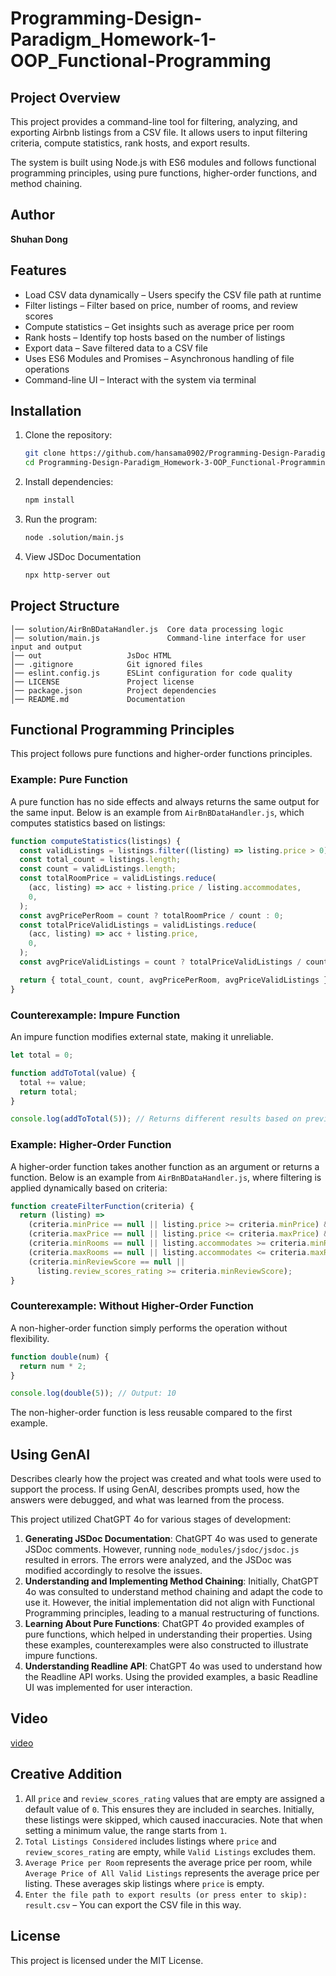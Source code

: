 # Programming-Design-Paradigm_Homework-1-OOP_Functional-Programming

## Project Overview

This project provides a command-line tool for filtering, analyzing, and exporting Airbnb listings from a CSV file. It allows users to input filtering criteria, compute statistics, rank hosts, and export results.

The system is built using Node.js with ES6 modules and follows functional programming principles, using pure functions, higher-order functions, and method chaining.

## Author

**Shuhan Dong**

## Features

- Load CSV data dynamically – Users specify the CSV file path at runtime
- Filter listings – Filter based on price, number of rooms, and review scores
- Compute statistics – Get insights such as average price per room
- Rank hosts – Identify top hosts based on the number of listings
- Export data – Save filtered data to a CSV file
- Uses ES6 Modules and Promises – Asynchronous handling of file operations
- Command-line UI – Interact with the system via terminal

## Installation

1. Clone the repository:
   ```sh
   git clone https://github.com/hansama0902/Programming-Design-Paradigm_Homework-3-OOP_Functional-Programming.git
   cd Programming-Design-Paradigm_Homework-3-OOP_Functional-Programming.git
   ```
2. Install dependencies:

   ```sh
   npm install
   ```

3. Run the program:
   ```sh
   node .solution/main.js
   ```
4. View JSDoc Documentation
   ```sh
   npx http-server out
   ```

## Project Structure

```
│── solution/AirBnBDataHandler.js  Core data processing logic
│── solution/main.js               Command-line interface for user input and output 
│── out                   JsDoc HTML                       
│── .gitignore            Git ignored files
│── eslint.config.js      ESLint configuration for code quality
│── LICENSE               Project license
│── package.json          Project dependencies
│── README.md             Documentation
```

## Functional Programming Principles

This project follows pure functions and higher-order functions principles.

### Example: Pure Function

A pure function has no side effects and always returns the same output for the same input. Below is an example from `AirBnBDataHandler.js`, which computes statistics based on listings:

```js
function computeStatistics(listings) {
  const validListings = listings.filter((listing) => listing.price > 0);
  const total_count = listings.length;
  const count = validListings.length;
  const totalRoomPrice = validListings.reduce(
    (acc, listing) => acc + listing.price / listing.accommodates,
    0,
  );
  const avgPricePerRoom = count ? totalRoomPrice / count : 0;
  const totalPriceValidListings = validListings.reduce(
    (acc, listing) => acc + listing.price,
    0,
  );
  const avgPriceValidListings = count ? totalPriceValidListings / count : 0;

  return { total_count, count, avgPricePerRoom, avgPriceValidListings };
}
```

### Counterexample: Impure Function

An impure function modifies external state, making it unreliable.

```js
let total = 0;

function addToTotal(value) {
  total += value;
  return total;
}

console.log(addToTotal(5)); // Returns different results based on previous calls
```

### Example: Higher-Order Function

A higher-order function takes another function as an argument or returns a function. Below is an example from `AirBnBDataHandler.js`, where filtering is applied dynamically based on criteria:

```js
function createFilterFunction(criteria) {
  return (listing) =>
    (criteria.minPrice == null || listing.price >= criteria.minPrice) &&
    (criteria.maxPrice == null || listing.price <= criteria.maxPrice) &&
    (criteria.minRooms == null || listing.accommodates >= criteria.minRooms) &&
    (criteria.maxRooms == null || listing.accommodates <= criteria.maxRooms) &&
    (criteria.minReviewScore == null ||
      listing.review_scores_rating >= criteria.minReviewScore);
}
```

### Counterexample: Without Higher-Order Function

A non-higher-order function simply performs the operation without flexibility.

```js
function double(num) {
  return num * 2;
}

console.log(double(5)); // Output: 10
```

The non-higher-order function is less reusable compared to the first example.
  
## Using GenAI

Describes clearly how the project was created and what tools were used to support the process. If using GenAI, describes prompts used, how the answers were debugged, and what was learned from the process.

This project utilized ChatGPT 4o for various stages of development:

1. **Generating JSDoc Documentation**: ChatGPT 4o was used to generate JSDoc comments. However, running `node_modules/jsdoc/jsdoc.js` resulted in errors. The errors were analyzed, and the JSDoc was modified accordingly to resolve the issues.
2. **Understanding and Implementing Method Chaining**: Initially, ChatGPT 4o was consulted to understand method chaining and adapt the code to use it. However, the initial implementation did not align with Functional Programming principles, leading to a manual restructuring of functions.
3. **Learning About Pure Functions**: ChatGPT 4o provided examples of pure functions, which helped in understanding their properties. Using these examples, counterexamples were also constructed to illustrate impure functions.  
4. **Understanding Readline API**: ChatGPT 4o was used to understand how the Readline API works. Using the provided examples, a basic Readline UI was implemented for user interaction.
## Video  
[video](https://youtu.be/qQzs6osctW4) 
## Creative Addition

1. All `price` and `review_scores_rating` values that are empty are assigned a default value of `0`. This ensures they are included in searches. Initially, these listings were skipped, which caused inaccuracies. Note that when setting a minimum value, the range starts from `1`.
2. `Total Listings Considered` includes listings where `price` and `review_scores_rating` are empty, while `Valid Listings` excludes them.
3. `Average Price per Room` represents the average price per room, while `Average Price of All Valid Listings` represents the average price per listing. These averages skip listings where `price` is empty.  
4. `Enter the file path to export results (or press enter to skip): result.csv` – You can export the CSV file in this way.

## License

This project is licensed under the MIT License.

